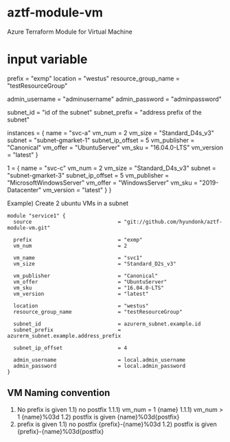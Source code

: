# aztf-module-vm

Azure Terraform Module for Virtual Machine

# input variable 
prefix           									= "exmp"
location                          = "westus"
resource_group_name               = "testResourceGroup"

admin_username                    = "adminusername"
admin_password                    = "adminpassword"

subnet_id													=	"id of the subnet"
subnet_prefix											= "address prefix of the subnet"

instances  = {
  name          = "svc-a"
  vm_num        = 2
  vm_size       = "Standard_D4s_v3"
  subnet        = "subnet-gmarket-1"
  subnet_ip_offset  = 5
  vm_publisher      = "Canonical"
  vm_offer          = "UbuntuServer"
  vm_sku            = "16.04.0-LTS"
  vm_version        = "latest"
}

  1               = {
    name          = "svc-c"
    vm_num        = 2
    vm_size       = "Standard_D4s_v3"
    subnet        = "subnet-gmarket-3"
    subnet_ip_offset  = 5
		vm_publisher      = "MicrosoftWindowsServer"
  	vm_offer          = "WindowsServer"
  	vm_sku            = "2019-Datacenter"
  	vm_version        = "latest"
  }
}


Example) Create 2 ubuntu VMs in a subnet
```
module "service1" {
  source                            = "git://github.com/hyundonk/aztf-module-vm.git"

  prefix                            = "exmp"
  vm_num                            = 2

  vm_name                           = "svc1"
  vm_size                           = "Standard_D2s_v3"

  vm_publisher                      = "Canonical"
  vm_offer                          = "UbuntuServer"
  vm_sku                            = "16.04.0-LTS"
  vm_version                        = "latest"

  location                          = "westus"
  resource_group_name               = "testResourceGroup"

  subnet_id                         = azurerm_subnet.example.id
  subnet_prefix                     = azurerm_subnet.example.address_prefix

  subnet_ip_offset                  = 4

  admin_username                    = local.admin_username
  admin_password                    = local.admin_password
}
```

## VM Naming convention

1) No prefix is given
 1.1) no postfix
 	1.1.1) vm_num = 1
	{name}
 	1.1.1) vm_num > 1
  {name}%03d
 1.2) postfix is given
  {name}%03d{postfix}
2) prefix is given
 1.1) no postfix
  {prefix}-{name}%03d
 1.2) postfix is given
  {prefix}-{name}%03d{postfix}


